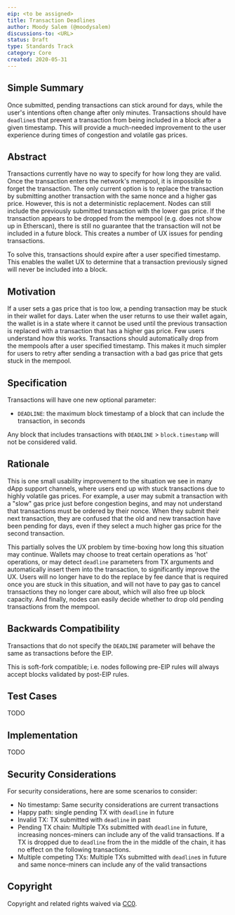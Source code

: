 ```yaml
---
eip: <to be assigned>
title: Transaction Deadlines
author: Moody Salem (@moodysalem)
discussions-to: <URL>
status: Draft
type: Standards Track
category: Core
created: 2020-05-31
---
```


<!--You can leave these HTML comments in your merged EIP and delete the visible duplicate text guides, they will not appear and may be helpful to refer to if you edit it again. This is the suggested template for new EIPs. Note that an EIP number will be assigned by an editor. When opening a pull request to submit your EIP, please use an abbreviated title in the filename, `eip-draft_title_abbrev.md`. The title should be 44 characters or less.-->

## Simple Summary
<!--"If you can't explain it simply, you don't understand it well enough." Provide a simplified and layman-accessible explanation of the EIP.-->
Once submitted, pending transactions can stick around for days, while the user's intentions often change after only minutes.
Transactions should have `deadline`s that prevent a transaction from being included in a block after a given timestamp.
This will provide a much-needed improvement to the user experience during times of congestion and volatile gas prices. 

## Abstract
<!--A short (~200 word) description of the technical issue being addressed.-->
Transactions currently have no way to specify for how long they are valid. Once the transaction enters the network's mempool,
it is impossible to forget the transaction. The only current option is to replace the transaction by submitting another
transaction with the same nonce and a higher gas price. However, this is not a deterministic replacement.
Nodes can still include the previously submitted transaction with the lower gas price.
If the transaction appears to be dropped from the mempool (e.g. does not show up in Etherscan),
there is still no guarantee that the transaction will not be included in a future block.
This creates a number of UX issues for pending transactions.

To solve this, transactions should expire after a user specified timestamp. 
This enables the wallet UX to determine that a transaction previously signed will never be included into a block.

## Motivation
<!--The motivation is critical for EIPs that want to change the Ethereum protocol. It should clearly explain why the existing protocol specification is inadequate to address the problem that the EIP solves. EIP submissions without sufficient motivation may be rejected outright.-->
If a user sets a gas price that is too low, a pending transaction may be stuck in their wallet for days.
Later when the user returns to use their wallet again, the wallet is in a state where it cannot be used until the
previous transaction is replaced with a transaction that has a higher gas price. Few users understand how this works.
Transactions should automatically drop from the mempools after a user specified timestamp. This makes it much simpler
for users to retry after sending a transaction with a bad gas price that gets stuck in the mempool. 

## Specification
<!--The technical specification should describe the syntax and semantics of any new feature. The specification should be detailed enough to allow competing, interoperable implementations for any of the current Ethereum platforms (go-ethereum, parity, cpp-ethereum, ethereumj, ethereumjs, and [others](https://github.com/ethereum/wiki/wiki/Clients)).-->

Transactions will have one new optional parameter:

- `DEADLINE`: the maximum block timestamp of a block that can include the transaction, in seconds

Any block that includes transactions with `DEADLINE` > `block.timestamp` will not be considered valid.

## Rationale
<!--The rationale fleshes out the specification by describing what motivated the design and why particular design decisions were made. It should describe alternate designs that were considered and related work, e.g. how the feature is supported in other languages. The rationale may also provide evidence of consensus within the community, and should discuss important objections or concerns raised during discussion.-->
This is one small usability improvement to the situation we see in many dApp support channels, where users end up with
stuck transactions due to highly volatile gas prices. For example, a user may submit a transaction with a "slow" gas price
just before congestion begins, and may not understand that transactions must be ordered by their nonce. When they submit
their next transaction, they are confused that the old and new transaction have been pending for days, even if they
select a much higher gas price for the second transaction.

This partially solves the UX problem by time-boxing how long this situation may continue. Wallets may choose to treat certain
operations as 'hot' operations, or may detect `deadline` parameters from TX arguments and automatically insert them into
the transaction, to significantly improve the UX. Users will no longer have to do the replace by fee dance that is required
once you are stuck in this situation, and will not have to pay gas to cancel transactions they no longer care about,
which will also free up block capacity. And finally, nodes can easily decide whether to drop old pending transactions from the mempool.

## Backwards Compatibility
<!--All EIPs that introduce backwards incompatibilities must include a section describing these incompatibilities and their severity. The EIP must explain how the author proposes to deal with these incompatibilities. EIP submissions without a sufficient backwards compatibility treatise may be rejected outright.-->
Transactions that do not specify the `DEADLINE` parameter will behave the same as transactions before the EIP.

This is soft-fork compatible; i.e. nodes following pre-EIP rules will always accept blocks validated by post-EIP rules. 

## Test Cases
<!--Test cases for an implementation are mandatory for EIPs that are affecting consensus changes. Other EIPs can choose to include links to test cases if applicable.-->

TODO

## Implementation
<!--The implementations must be completed before any EIP is given status "Final", but it need not be completed before the EIP is accepted. While there is merit to the approach of reaching consensus on the specification and rationale before writing code, the principle of "rough consensus and running code" is still useful when it comes to resolving many discussions of API details.-->

TODO

## Security Considerations
<!--All EIPs must contain a section that discusses the security implications/considerations relevant to the proposed change. Include information that might be important for security discussions, surfaces risks and can be used throughout the life cycle of the proposal. E.g. include security-relevant design decisions, concerns, important discussions, implementation-specific guidance and pitfalls, an outline of threats and risks and how they are being addressed. EIP submissions missing the "Security Considerations" section will be rejected. An EIP cannot proceed to status "Final" without a Security Considerations discussion deemed sufficient by the reviewers.-->

For security considerations, here are some scenarios to consider:

- No timestamp: Same security considerations are current transactions
- Happy path: single pending TX with `deadline` in future
- Invalid TX: TX submitted with `deadline` in past
- Pending TX chain: Multiple TXs submitted with `deadline` in future, increasing nonces-miners can include any of the valid transactions. 
    If a TX is dropped due to `deadline` from the in the middle of the chain, it has no effect on the following transactions. 
- Multiple competing TXs: Multiple TXs submitted with `deadline`s in future and same nonce-miners can include any of the valid transactions 

## Copyright
Copyright and related rights waived via [CC0](https://creativecommons.org/publicdomain/zero/1.0/).
